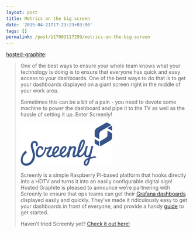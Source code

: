 ```yaml
---
layout: post
title: Metrics on the big screen
date: '2015-04-21T17:23:23+03:00'
tags: []
permalink: /post/117003117299/metrics-on-the-big-screen
---
```

[hosted-graphite](http://blog.hostedgraphite.com/post/117001786117/metrics-on-the-big-screen):

> One of the best ways to ensure your whole team knows what your technology is doing is to ensure that everyone has quick and easy access to your dashboards. One of the best ways to do that is to get your dashboards displayed on a giant screen right in the middle of your work area.   
>   
> Sometimes this can be a bit of a pain - you need to devote some machine to power the dashboard and pipe it to the TV as well as the hassle of setting it up. Enter Screenly!
> 
> ![image](/tumblr_files/tumblr_inline_nmr13oDHr61rwljgd_540.png)
> 
>   
> 
> Screenly is a simple Raspberry Pi-based platform that hooks directly into a HDTV and turns it into an easily configurable digital sign! Hosted Graphite is pleased to announce we’re partnering with Screenly to ensure that ops teams can get their [Grafana dashboards](https://www.hostedgraphite.com/hosted-grafana/) displayed easily and quickly. They’ve made it ridiculously easy to get your dashboards in front of everyone, and provide a handy [guide](http://www.screenlyapp.com/use-cases/dashboard/hostedgraphite.html) to get started.  
>   
> Haven’t tried Screenly yet? [Check it out here!](https://login.screenlyapp.com/signup)
